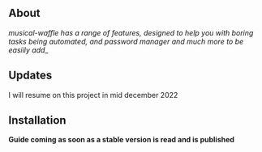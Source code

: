 ## About

_musical-waffle has a range of features, designed to help you with boring tasks being automated, and password manager and much more to be easiily add__

## Updates

I will resume on this project in mid december 2022

## Installation


__Guide coming as soon as a stable version is read and is published__
